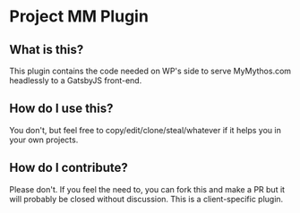 # Project MM Plugin

## What is this?

This plugin contains the code needed on WP's side to serve MyMythos.com headlessly to a GatsbyJS front-end.

## How do I use this?

You don't, but feel free to copy/edit/clone/steal/whatever if it helps you in your own projects.

## How do I contribute?

Please don't. If you feel the need to, you can fork this and make a PR but it will probably be closed without discussion. This is a client-specific plugin.

